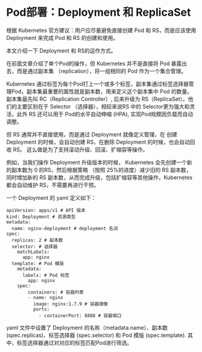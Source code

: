 # Pod部署：Deployment 和 ReplicaSet

根据 Kubernetes 官方建议：用户应尽量避免直接创建 Pod 和 RS，而是应该使用 Deployment 来完成 Pod 和 RS 的创建和使用。

本文介绍一下 Deployment 和 RS的运作方式。

在前面文章介绍了单个Pod的操作，但 Kubernetes 并不是直接将 Pod 暴露出去，而是通过副本集 （replication），将一组相同的 Pod 作为一个集合管理。

Kubernetes 通过标签为每个Pod打上一个或多个标签，副本集通过标签选择器管理Pod，副本集最重要的属性就是副本数，用来定义这个副本集中 Pod 的数量。副本集最先叫 RC（Replication Controller）, 后来升级为 RS（ReplicaSet）。他们的主要区别在于 Selector （选择器），相较来说RS 中的 Selector更为强大和灵活，此外 RS 还可以用于 Pod的水平自动伸缩 (HPA), 实现Pod规模因负载而自动调整。

但 RS 通常并不直接使用，而是通过  Deployment 就像定义管理，在 创建 Deployment 的时候，会自动创建 RS，在删除 Deployment 的时候，也会自动回收 RS。
这么做是为了支持滚动升级、回滚、扩缩容等操作。

例如，当我们操作 Deployment 升级版本的时候， Kubernetes 会先创建一个新的副本数为 0 的RS，然后根据策略 （按照 25%的进度）减少旧的 RS 副本数，同时增加新的 RS 副本数，从而完成升级，包括扩缩容等其他操作，Kubernetes 都会自动维护 RS，不需要再进行干预。


一个 Deployment 的 yaml 定义如下：

```
apiVersion: apps/v1 # API 版本
kind: Deployment # 资源类型
metadata:
  name: nginx-deployment # deployment 名词
spec:
  replicas: 2 # 副本数
  selector: # 选择器
    matchLabels:
      app: nginx
  template: # Pod 模版
    metadata:
      labels: # Pod 标签
        app: nginx
    spec:
    	containers: # 容器列表
        - name: nginx
          image: nginx:1.7.9 # 容器镜像
          ports:
            - containerPort: 8888 # 容器端口
```

yaml 文件中设置了 Deployment 的名称（metadata.name）、副本数 (spec.replicas)、标签选择器 (spec.selector) 和 Pod 模版 (spec.template). 其中，标签选择器通过对对应的标签匹配Pod进行筛选。